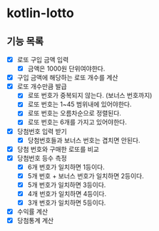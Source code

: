 # kotlin-lotto

## 기능 목록

- [x] 로또 구입 금액 입력
  - [x] 금액은 1000원 단위여야한다.
- [x] 구입 금액에 해당하는 로또 개수를 계산
- [x] 로또 개수만큼 발급
  - [x] 로또 번호가 중복되지 않는다. (보너스 번호까지)
  - [x] 로또 번호는 1~45 범위내에 있어야한다.
  - [x] 로또 번호는 오름차순으로 정렬된다.
  - [x] 로또 번호는 6개를 가지고 있어야한다.
- [x] 당첨번호 입력 받기
  - [x] 당첨번호들과 보너스 번호는 겹치면 안된다.
- [x] 당첨 번호와 구매한 로또를 비교
- [x] 당첨번호 등수 측정
  - [x] 6개 번호가 일치하면 1등이다.
  - [x] 5개 번호 + 보너스 번호가 일치하면 2등이다.
  - [x] 5개 번호가 일치하면 3등이다.
  - [x] 4개 번호가 일치하면 4등이다.
  - [x] 3개 번호가 일치하면 5등이다.
- [x] 수익률 계산
- [x] 당첨통계 계산